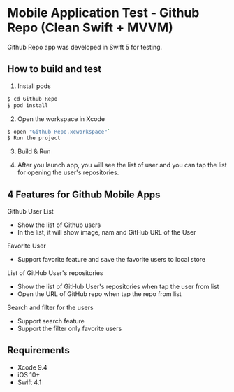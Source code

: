 # Mobile Application Test - Github Repo (Clean Swift + MVVM)
Github Repo app was developed in Swift 5 for testing.

## How to build and test
1) Install pods
```bash
$ cd Github Repo
$ pod install
```
2) Open the workspace in Xcode
```bash
$ open "Github Repo.xcworkspace"`
$ Run the project
```
3) Build & Run

4) After you launch app, you will see the list of user and you can tap the list for opening the user's repositories.

## 4 Features for Github Mobile Apps
Github User List
- Show the list of Github users
- In the list, it will show image, nam and GitHub URL of the User

Favorite User
- Support favorite feature and save the favorite users to local store

List of GitHub User's repositories
- Show the list of GitHub User's repositories when tap the user from list
- Open the URL of GitHub repo when tap the repo from list

Search and filter for the users
- Support search feature
- Support the filter only favorite users

## Requirements
* Xcode 9.4
* iOS 10+
* Swift 4.1
